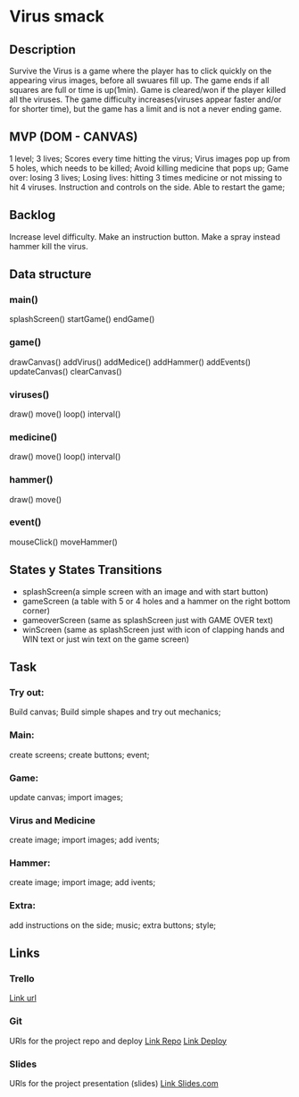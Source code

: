 # Virus smack

## Description
Survive the Virus is a game where the player has to click quickly on the appearing virus images, before all swuares fill up. The game ends if all squares are full or time is up(1min). Game is cleared/won if the player killed all the viruses. The game difficulty increases(viruses appear faster and/or for shorter time), but the game has a limit and is not a never ending game.

## MVP (DOM - CANVAS)
1 level; 3 lives; Scores every time hitting the virus; Virus images pop up from 5 holes, which needs to be killed; Avoid killing medicine that pops up; Game over: losing 3 lives; Losing lives: hitting 3 times medicine or not missing to hit 4 viruses. Instruction and controls on the side. Able to restart the game;

## Backlog
Increase level difficulty.
Make an instruction button.
Make a spray instead hammer kill the virus.

## Data structure
### main()
splashScreen()
startGame()
endGame()

### game()
drawCanvas()
addVirus()
addMedice()
addHammer()
addEvents()
updateCanvas()
clearCanvas()

### viruses()
draw()
move()
loop()
interval()

### medicine()
draw()
move()
loop()
interval()

### hammer()
draw()
move()

### event()
mouseClick()
moveHammer()

## States y States Transitions
- splashScreen(a simple screen with an image and with start button)
- gameScreen (a table with 5 or 4 holes and a hammer on the right bottom corner)
- gameoverScreen (same as splashScreen just with GAME OVER text)
- winScreen (same as splashScreen just with icon of clapping hands and WIN text or just win text on the game screen)

## Task
### Try out:
Build canvas;
Build simple shapes and try out mechanics;
### Main:
create screens;
create buttons;
event;
### Game:
update canvas;
import images;
### Virus and Medicine
create image;
import images;
add ivents;
### Hammer:
create image;
import image;
add ivents;
### Extra:
add instructions on the side;
music;
extra buttons;
style;

## Links
### Trello
[Link url](https://trello.com/invite/b/75q4wPf9/9a00544a48e8c5cbcffda32300561dd6/ironhack-1-game)

### Git
URls for the project repo and deploy
[Link Repo](https://github.com/AruneM/Game)
[Link Deploy](https://arunem.GitHub.io/Game)

### Slides
URls for the project presentation (slides)
[Link Slides.com](https://docs.google.com/presentation/d/1pOnBN7Y_OhmQIAU25LWVM6cR_oLMidFKhg8r5FTKRLk/edit?usp=sharing)
